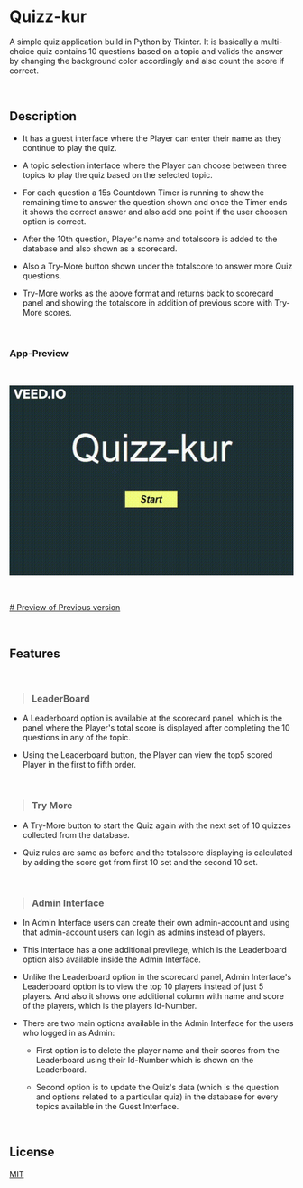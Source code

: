 ###
# Quizz-kur

A simple quiz application build in Python by Tkinter. It is basically a multi-choice quiz contains 10 questions based on a topic and valids the answer by changing the background color accordingly and also count the score if correct.

<br>

## Description


- It has a guest interface where the Player can enter their name as they continue to play the quiz.

- A topic selection interface where the Player can choose between three topics to play the quiz based on the selected topic.

- For each question a 15s Countdown Timer is running to show the remaining time to answer the question shown and once the Timer ends it shows the correct answer and also add one point if the user choosen option is correct.

- After the 10th question, Player's name and totalscore is added to the database and also shown as a scorecard.

- Also a Try-More button shown under the totalscore to answer more Quiz questions.

- Try-More works as the above format and returns back to scorecard panel and showing the totalscore in addition of previous score with Try-More scores.

<br>

### App-Preview

<br>

![A sample video of showing how quizz_kur app works and look like.](/Images/preview.gif)

<br>

[# Preview of Previous version](https://raw.githubusercontent.com/Kumara2mahe/Quizz_kur/main/Images/old_preview.gif)

<br>

## Features

<br>

> ### LeaderBoard


- A Leaderboard option is available at the scorecard panel, which is the panel where the Player's total score is displayed after completing the 10 questions in any of the topic.

- Using the Leaderboard button, the Player can view the top5 scored Player in the first to fifth order.

<br>

> ### Try More


- A Try-More button to start the Quiz again with the next set of 10 quizzes collected from the database.

- Quiz rules are same as before and the totalscore displaying is calculated by adding the score got from first 10 set and the second 10 set.

<br>

> ### Admin Interface

- In Admin Interface users can create their own admin-account and using that admin-account users can login as admins instead of players.

- This interface has a one additional previlege, which is the Leaderboard option also available inside the Admin Interface.

- Unlike the Leaderboard option in the scorecard panel, Admin Interface's Leaderboard option is to view the top 10 players instead of just 5 players. And also it shows one additional column with name and score of the players, which is the players Id-Number.

- There are two main options available in the Admin Interface for the users who logged in as Admin:

    + First option is to delete the player name and their scores from the Leaderboard using their Id-Number which is shown on the Leaderboard.

    + Second option is to update the Quiz's data (which is the question and options related to a particular quiz) in the database for every topics available in the Guest Interface.

<br>

## License
[MIT](https://choosealicense.com/licenses/mit/)